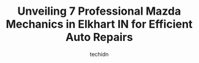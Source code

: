 ---
layout: ampstory
image: https://images.unsplash.com/photo-1568616389393-4ca37d7e129f?ixlib=rb-4.0.3&ixid=MnwxMjA3fDB8MHxwaG90by1wYWdlfHx8fGVufDB8fHx8&auto=format&fit=crop&w=640&h=853&q=80
author: techidn
featured: false
description: Trust your vehicles maintenance and repairs to the 7 best Mazda Mechanic in Elkhart IN, USA. With their extensive experience, cutting-edge technology, and commitment to customer satisfactio
title: Unveiling 7 Professional Mazda Mechanics in Elkhart IN for Efficient Auto Repairs
cover:
   title: Unveiling 7 Professional Mazda Mechanics in Elkhart IN for Efficient Auto Repairs
   subtitle: Rickpate
   background: https://images.unsplash.com/photo-1568616389393-4ca37d7e129f?ixlib=rb-4.0.3&ixid=MnwxMjA3fDB8MHxwaG90by1wYWdlfHx8fGVufDB8fHx8&auto=format&fit=crop&w=640&h=853&q=80

pages: 
 - layout: thirds
   top: <h1>#1 Perry Auto – Elkhart</h1>
   bottom: "<p>Great customer advocates! Friends recommended Perry auto b/c of reasonable prices and great results. They saved us money by making certain we paid only for the parts not </p>"
   background: https://www.knot35.com/toplist/wp-content/uploads/2023/06/best-mazda-mechanic-1-in-elkhart-in-1685839230.jpeg
   backgroundblur: true
 - layout: thirds
   top: <h1>#2 Tuffy Tire & Auto Service Center</h1>
   bottom: "<p>3703 S Main St, Elkhart, IN 46517, United States</p>"
   background: https://www.knot35.com/toplist/wp-content/uploads/2023/06/best-mazda-mechanic-2-in-elkhart-in-1685839231.jpeg
   cta:
      link: https://www.knot35.com/toplist/unveiling-7-professional-mazda-mechanics-in-elkhart-in-for-efficient-auto-repairs/
      text: Unveiling 7 Professional Mazda Mechanics in Elkhart IN for Efficient Auto Repairs
 - layout: thirds
   top: <h1>#3 TMT Automotive of Elkhart</h1>
   bottom: "<p>3522 S Main St, Elkhart, IN 46517, United States</p>"
   background: https://www.knot35.com/toplist/wp-content/uploads/2023/06/best-mazda-mechanic-3-in-elkhart-in-1685839231.jpeg
   cta:
      link: https://www.knot35.com/toplist/unveiling-7-professional-mazda-mechanics-in-elkhart-in-for-efficient-auto-repairs/
      text: Unveiling 7 Professional Mazda Mechanics in Elkhart IN for Efficient Auto Repairs
 - layout: thirds
   top: <h1>#4 Goldstone Automotive</h1>
   bottom: "<p>23513 US-33, Elkhart, IN 46517, United States</p>"
   background: https://images.unsplash.com/photo-1591393223703-56fe1347ac62?ixlib=rb-4.0.3&ixid=MnwxMjA3fDB8MHxwaG90by1wYWdlfHx8fGVufDB8fHx8&auto=format&fit=crop&w=640&h=853&q=80
   cta:
      link: https://www.knot35.com/toplist/unveiling-7-professional-mazda-mechanics-in-elkhart-in-for-efficient-auto-repairs/
      text: Unveiling 7 Professional Mazda Mechanics in Elkhart IN for Efficient Auto Repairs
 - layout: thirds
   top: <h1>#5 Quality Import Service</h1>
   bottom: "<p>2504 Johnson St, Elkhart, IN 46514, United States</p>"
   background: https://images.unsplash.com/photo-1496096265110-f83ad7f96608?ixlib=rb-4.0.3&ixid=MnwxMjA3fDB8MHxwaG90by1wYWdlfHx8fGVufDB8fHx8&auto=format&fit=crop&w=640&h=853&q=80
   cta:
      link: https://www.knot35.com/toplist/unveiling-7-professional-mazda-mechanics-in-elkhart-in-for-efficient-auto-repairs/
      text: Unveiling 7 Professional Mazda Mechanics in Elkhart IN for Efficient Auto Repairs
 - layout: thirds
   top: <h1>#6 Morris Auto Service</h1>
   bottom: "<p>134 S Elkhart Ave, Elkhart, IN 46516, United States</p>"
   background: https://images.unsplash.com/photo-1534312527009-56c7016453e6?ixlib=rb-4.0.3&ixid=MnwxMjA3fDB8MHxwaG90by1wYWdlfHx8fGVufDB8fHx8&auto=format&fit=crop&w=640&h=853&q=80
   cta:
      link: https://www.knot35.com/toplist/unveiling-7-professional-mazda-mechanics-in-elkhart-in-for-efficient-auto-repairs/
      text: Unveiling 7 Professional Mazda Mechanics in Elkhart IN for Efficient Auto Repairs
 - layout: thirds
   top: <h1>#7 Accelerators Inc</h1>
   bottom: "<p>406 Roske Dr, Elkhart, IN 46516, United States</p>"
   background: https://images.unsplash.com/photo-1604871000636-074fa5117945?ixlib=rb-4.0.3&ixid=MnwxMjA3fDB8MHxwaG90by1wYWdlfHx8fGVufDB8fHx8&auto=format&fit=crop&w=640&h=853&q=80
   cta:
      link: https://www.knot35.com/toplist/unveiling-7-professional-mazda-mechanics-in-elkhart-in-for-efficient-auto-repairs/
      text: Unveiling 7 Professional Mazda Mechanics in Elkhart IN for Efficient Auto Repairs
 - layout: thirds
   middle: Continue reading...
   background: https://images.unsplash.com/photo-1522441815192-d9f04eb0615c?ixlib=rb-4.0.3&ixid=MnwxMjA3fDB8MHxwaG90by1wYWdlfHx8fGVufDB8fHx8&auto=format&fit=crop&w=640&h=853&q=80
   cta:
      link: https://www.knot35.com/toplist/unveiling-7-professional-mazda-mechanics-in-elkhart-in-for-efficient-auto-repairs/
      text: Unveiling 7 Professional Mazda Mechanics in Elkhart IN for Efficient Auto Repairs
      
---
